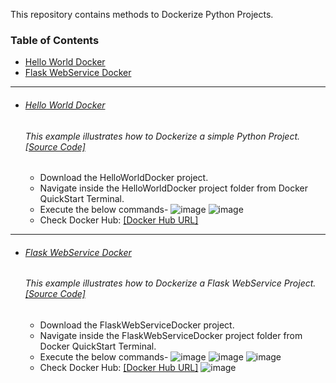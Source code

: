 This repository contains methods to Dockerize Python Projects.

### Table of Contents
  - <a href='#hello-world-docker'>Hello World Docker</a> 
  - <a href='#flask-webservice-docker'>Flask WebService Docker</a> 

<hr>

- ###### [Hello World Docker](https://github.com/rahulvaish/Docker-Python/tree/HelloWorldDocker) 
   ###### This example illustrates how to Dockerize a simple Python Project. [[Source Code]](https://github.com/rahulvaish/Docker-Python/tree/HelloWorldDocker)
   * Download the HelloWorldDocker project.
   * Navigate inside the HelloWorldDocker project folder from Docker QuickStart Terminal.
   * Execute the below commands-
   ![image](https://user-images.githubusercontent.com/689226/50324968-f08a0d80-0507-11e9-86df-306e79c698e2.png)
   ![image](https://user-images.githubusercontent.com/689226/50325009-3fd03e00-0508-11e9-877b-20bc16e0a2fd.png)
   * Check Docker Hub: [[Docker Hub URL]](https://cloud.docker.com/u/rahulvaish/repository/docker/rahulvaish/helloworldpython)
   
 <hr>

- ###### [Flask WebService Docker](https://github.com/rahulvaish/Docker-Python/tree/FlaskWebServiceDocker) 
   ###### This example illustrates how to Dockerize a Flask WebService Project. [[Source Code]](https://github.com/rahulvaish/Docker-Python/tree/FlaskWebServiceDocker)
   * Download the FlaskWebServiceDocker project.
   * Navigate inside the FlaskWebServiceDocker project folder from Docker QuickStart Terminal.
   * Execute the below commands-
     ![image](https://user-images.githubusercontent.com/689226/49724797-2d484000-fc90-11e8-94f7-052f4b1a5710.png)
     ![image](https://user-images.githubusercontent.com/689226/49724798-2f120380-fc90-11e8-89b5-f6925cb6e74d.png)
     ![image](https://user-images.githubusercontent.com/689226/49724799-30dbc700-fc90-11e8-9932-1edbbba8172e.png)
   * Check Docker Hub: [[Docker Hub URL]](https://hub.docker.com/r/rahulvaish/flaskwebservicedocker/)
     ![image](https://user-images.githubusercontent.com/689226/49725174-181fe100-fc91-11e8-8900-84403a4a4b9b.png)

